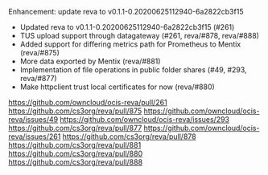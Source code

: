 Enhancement: update reva to v0.1.1-0.20200625112940-6a2822cb3f15

- Updated reva to v0.1.1-0.20200625112940-6a2822cb3f15 (#261)
- TUS upload support through datagateway (#261, reva/#878, reva/#888)
- Added support for differing metrics path for Prometheus to Mentix (reva/#875)
- More data exported by Mentix (reva/#881)
- Implementation of file operations in public folder shares (#49, #293, reva/#877)
- Make httpclient trust local certificates for now (reva/#880)

https://github.com/owncloud/ocis-reva/pull/261
https://github.com/cs3org/reva/pull/875
https://github.com/owncloud/ocis-reva/issues/49
https://github.com/owncloud/ocis-reva/issues/293
https://github.com/cs3org/reva/pull/877
https://github.com/owncloud/ocis-reva/issues/261
https://github.com/cs3org/reva/pull/878
https://github.com/cs3org/reva/pull/881
https://github.com/cs3org/reva/pull/880
https://github.com/cs3org/reva/pull/888

